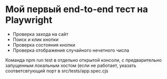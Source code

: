 # Мой первый end-to-end тест на Playwright

* Проверка захода на сайт
* Поиск и клик кнопки
* Проверка состояния кнопки
* Проверка отображения случайного нечетного числа

Команда npm run test в отдельно открытой консоли, с предварительно запущенным локальным хостом
(если не работает, указать соответсвтующий порт в src/tests/app.spec.cjs
